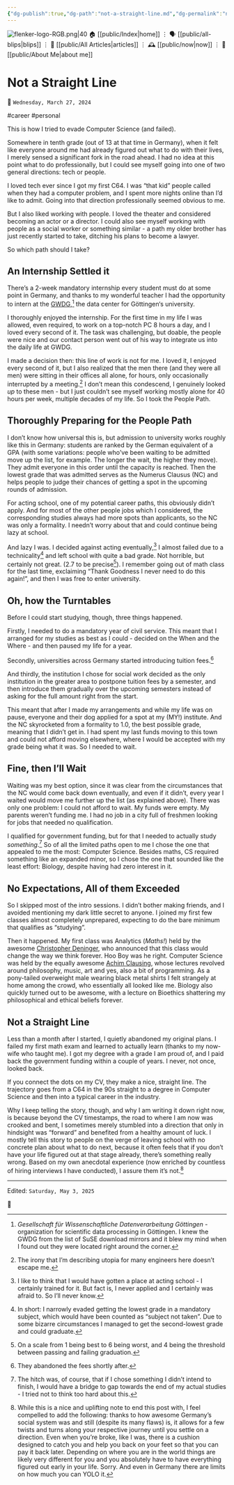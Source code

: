 ```yaml
---
{"dg-publish":true,"dg-path":"not-a-straight-line.md","dg-permalink":"not-a-straight-line/","permalink":"/not-a-straight-line/","title":"Not a Straight Line"}
---
```



<div class="transclusion internal-embed is-loaded"><div class="markdown-embed">




![flenker-logo-RGB.png|40](/img/user/attachments/flenker-logo-RGB.png)
🏠 [[public/Index\|home]]  ⋮ 🗣️ [[public/all-blips\|blips]] ⋮  📝 [[public/All Articles\|articles]]  ⋮ 🕰️ [[public/now\|now]] ⋮ 🪪 [[public/About Me\|about me]]


</div></div>


# Not a Straight Line
<p><span>📆 <code>Wednesday, March 27, 2024</code></span></p>
#career #personal

This is how I tried to evade Computer Science (and failed).

Somewhere in tenth grade (out of 13 at that time in Germany), when it felt like everyone around me had already figured out what to do with their lives, I merely sensed a significant fork in the road ahead.
I had no idea at this point what to do professionally, but I could see myself going into one of two general directions: tech or people.

I loved tech ever since I got my first C64. I was “that kid” people called when they had a computer problem, and I spent more nights online than I’d like to admit. Going into that direction professionally seemed obvious to me.

But I also liked working with people. I loved the theater and considered becoming an actor or a director. I could also see myself working with people as a social worker or something similar - a path my older brother has just recently started to take, ditching his plans to become a lawyer.

So which path should I take?

## An Internship Settled it
There’s a 2-week mandatory internship every student must do at some point in Germany, and thanks to my wonderful teacher I had the opportunity to intern at the [GWDG](https://gwdg.de/en/),[^5]  the data center for Göttingen‘s university.

I thoroughly enjoyed the internship. For the first time in my life I was allowed, even required, to work on a top-notch PC 8 hours a day, and I loved every second of it. The task was challenging, but doable, the people were nice and our contact person went out of his way to integrate us into the daily life at GWDG.

I made a decision then: this line of work is not for me. I loved it, I enjoyed every second of it, but I also realized that the men there (and they were all men) were sitting in their offices all alone, for hours, only occasionally interrupted by a meeting.[^6] I don’t mean this condescend, I genuinely looked _up_ to these men - but I just couldn’t see myself working mostly alone for 40 hours per week, multiple decades of my life. So I took the People Path.

## Thoroughly Preparing for the People Path
I don’t know how universal this is, but admission to university works roughly like this in Germany: students are ranked by the German equivalent of a GPA (with some variations: people who’ve been waiting to be admitted move up the list, for example. The longer the wait, the higher they move). They admit everyone in this order until the capacity is reached. Then the lowest grade that was admitted serves as the Numerus Clausus (NC) and helps people to judge their chances of getting a spot in the upcoming rounds of admission.

For acting school, one of my potential career paths, this obviously didn’t apply. And for most of the other people jobs which I considered, the corresponding studies always had more spots than applicants, so the NC was only a formality. I needn’t worry about that and could continue being lazy at school.

And lazy I was. I decided against acting eventually,[^4] I almost failed due to a technicality[^8]   and left school with quite a bad grade. Not horrible, but certainly not great. (2.7 to be precise[^3]). I remember going out of math class for the last time, exclaiming “Thank Goodness I never need to do this again!”, and then I was free to enter university.  

## Oh, how the Turntables
Before I could start studying, though, three things happened.

Firstly, I needed to do a mandatory year of civil service. This meant that I arranged for my studies as best as I could - decided on the When and the Where - and then paused my life for a year.

Secondly, universities across Germany started introducing tuition fees.[^2]

And thirdly, the institution I chose for social  work decided as the only institution in the greater area to postpone tuition fees by a semester, and then introduce them gradually over the upcoming semesters instead of asking for the full amount right from the start.

This meant that after I made my arrangements and while my life was on pause, everyone and their dog applied for a spot at my (MY!) institute. And the NC skyrocketed from a formality to 1.0, the best possible grade, meaning that I didn’t get in. I had spent my last funds moving to this town and could not afford moving elsewhere, where I would be accepted with my grade being what it was. So I needed to wait.

## Fine, then I’ll Wait  
Waiting was my best option, since it was clear from the circumstances that the NC would come back down eventually, and even if it didn’t, every year I waited would move me further up the list (as explained above). There was only one problem: I could not afford to wait. My funds were empty. My parents weren’t funding me. I had no job in a city full of freshmen looking for jobs that needed no qualification.

I qualified for government funding, but for that I needed to actually study _something_.[^1] So of all the limited paths open  to me I chose the one that appealed to me the most: Computer Science. Besides maths, CS required something like an expanded minor, so I chose the one that sounded like the least effort: Biology, despite having had zero interest in it.

## No Expectations, All of them Exceeded
So I skipped most of the intro sessions. I didn’t bother making friends, and I avoided mentioning my dark little secret to anyone. I joined my first few classes almost completely unprepared, expecting to do the bare minimum that qualifies as “studying”.

Then it happened. My first class was Analytics (_Maths!_) held by the awesome [Christopher Deninger](https://en.wikipedia.org/wiki/Christopher_Deninger), who announced that this class would change the way we think forever. Hoo Boy was he right. Computer Science was held by the equally awesome [Achim Clausing](http://cs.uni-muenster.de/u/cl), whose lectures revolved around philosophy, music, art and yes, also a bit of programming. As a pony-tailed overweight male wearing black metal shirts I felt strangely at home among the crowd, who essentially all looked like me. Biology also quickly turned out to be awesome, with a lecture on Bioethics shattering my philosophical and ethical beliefs forever.

## Not a Straight Line
Less than a month after I started, I quietly abandoned my original plans.  I failed my first math exam and learned to actually learn (thanks to my now-wife who taught me). I got my degree with a grade I am proud of, and I paid back the government funding within a couple of years. I never,  not once, looked back.

If you connect the dots on my CV, they make a nice, straight line. The trajectory goes from a C64 in the 90s straight to a degree in Computer Science and then into a typical career in the industry.

Why I keep telling the story, though, and why I am writing it down right now, is because beyond the CV timestamps, the road to where I am now was crooked and bent, I sometimes merely stumbled into a direction that only in hindsight was “forward” and benefited from a healthy amount of luck. I mostly tell this story to people on the verge of leaving school with no concrete plan about what to do next, because it often feels that if you don’t have your life figured out at that stage already, there’s something really wrong. Based on my own anecdotal experience (now enriched by countless of hiring interviews I have conducted), I assure them it’s not.[^7]

[^1]: The hitch was, of course, that if I chose something I didn’t intend to finish, I would have a bridge to gap towards the end of my actual studies - I tried not to think too hard about this.

[^2]: They abandoned the fees shortly after.

[^3]: On a scale from 1 being best to 6 being worst, and 4 being the threshold between passing and failing graduation.

[^4]: I like to think that I would have gotten a place at acting school - I certainly trained for it. But fact is, I never applied and I certainly was afraid to.  So I’ll never know.

[^5]: _Gesellschaft für Wissenschaftliche Datenverarbeitung Göttingen_ - organization for scientific data processing in Göttingen. I knew the GWDG from the list of SuSE download mirrors and it blew my mind when I found out they were located right around the corner.

[^6]: The irony that I’m describing utopia for many engineers here doesn’t escape me.

[^7]: While this is a nice and uplifting note to end this post with, I feel compelled to add the following: thanks to how awesome Germany’s social system was and still (despite its many flaws) is, it allows for a few twists and turns along your respective journey until you settle on a direction. Even when you’re broke, like I was, there is a cushion designed to catch you and help you back on your feet so that you can pay it back later. Depending on where you are in the world things are likely very different for you and you absolutely have to have everything figured out early in your life. Sorry. And even in Germany there are limits on how much you can YOLO it.

[^8]: In short: I narrowly evaded getting the lowest grade in a mandatory subject, which would have been counted as “subject not taken”. Due to some bizarre circumstances I managed to get the second-lowest grade and could graduate.



- - -
<p><span>Edited: <code>Saturday, May 3, 2025</code></span></p>
👾
